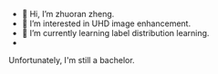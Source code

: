 - 👋 Hi, I’m zhuoran zheng.
- 👀 I’m interested in UHD image enhancement.
- 🌱 I’m currently learning label distribution learning.
- 
Unfortunately, I'm still a bachelor.
